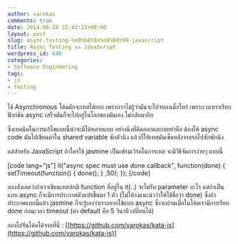 ```yaml
---
author: varokas
comments: true
date: 2014-06-28 22:43:23+00:00
layout: post
slug: async-testing-%e0%b8%9a%e0%b8%99-javascript
title: Async Testing บน JavaScript
wordpress_id: 640
categories:
- Software Engineering
tags:
- js
- testing
---
```


ใช้ Asynchronous โค้ดมักจะเทสได้ยาก เพราะเราไม่รู้ว่ามันจะไปจบลงเมื่อไหร่ เพราะเวลาเราเรียกฟังก์ชัน async เสร็จมันก็จะไปอยู่ในโลกของมันเอง ไม่กลับมาอีก

<!--more-->ซึ่งเทคนิคในการแก้ไขแบบนี้น่าจะมีได้หลายแบบ อย่างนึงที่คิดออกและเคยทำคือ ต้องให้ async code มันไปเขียนค่าใน shared variable ซักตัวนึง แล้วก็ให้เทสมันเช็คหลังจากรอไปซักพักนึง

แต่สำหรับ JavaScript ถ้าใครใช้ jasmine เป็นเฟรมเวิร์คในการเทส จะมีวิธีจัดการง่ายๆ แบบนี้

[code lang="js"]
it("async spec must use done callback", function(done) {
  setTimeout(function() {
    done();
  }
  ,50);
});
[/code]

ลองสังเกตว่าถ้าเราเขียนเทสปกติ function ที่อยู่ใน it(..) จะไม่รับ parameter อะไร แต่ถ้าเป็นแบบ async ก็จะมีการประกาศตัวแปรขึ้นมา 1 ตัว (ไม่ให้งงแนะนำว่าให้ใช้ชื่อว่า done) ซึ่งถ้าประกาศแบบนี้แล้ว jasmine ก็จะรู้เองว่าเราอยากใช้แบบ async ซึ่งจะผ่านเมื่อในโค้ดเรามีการเรียก done ก่อนเวลา timeout (ค่า default คือ 5 วินาที เปลี่ยนได้)

ลองไปรันโค้ดได้จากที่นี่ : [[https://github.com/varokas/kata-js](https://github.com/varokas/kata-js)]
